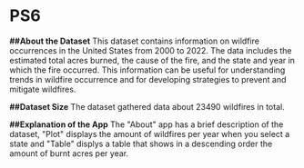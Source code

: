 # PS6
**##About the Dataset**
This dataset contains information on wildfire occurrences in the United States from 2000 to 2022. The data includes the estimated total acres burned, the cause of the fire, and the state and year in which the fire occurred. This information can be useful for understanding trends in wildfire occurrence and for developing strategies to prevent and mitigate wildfires.

**##Dataset Size**
The dataset gathered data about 23490 wildfires in total.

**##Explanation of the App**
The "About" app has a brief description of the dataset,  "Plot" displays the amount of wildfires per year when you select a state and "Table" displys a table that shows in a descending order the amount of burnt acres per year.
